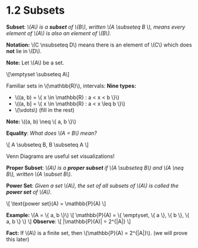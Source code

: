 # 1.2 Subsets
<div class="def">

**Subset**: *\\(A\\) is a **subset** of \\(B\\), written \\(A \subseteq B \\), means every element of \\(A\\) is also an element of \\(B\\).*
</div>

**Notation:** \\(C \nsubseteq D\\) means there is an element of \\(C\\) which does **not** lie in \\(D\\).

**Note:** Let \\(A\\) be a set.

\\[\emptyset \subseteq A\\]

Familiar sets in \\(\mathbb{R}\\), intervals:
**Nine types:**
* \\((a, b) = \\{ x \in \mathbb{R} : a < x < b \\}\\)
* \\((a, b] = \\{ x \in \mathbb{R} : a < x \leq b \\}\\)
* \\(\vdots\\) (fill in the rest)
  
**Note:** \\((a, b) \neq \\{ a, b \\}\\)

<div class="def">

**Equality**: *What does \\(A = B\\) mean?*
</div>

\\[
    A \subseteq B, B \subseteq A
\\]

Venn Diagrams are useful set visualizations!

<div class="def">

**Proper Subset**: *\\(A\\) is a **proper subset** if \\(A \subseteq B\\) and \\(A \neq B\\), written \\(A \subset B\\)*.
</div>

<div class="def">

**Power Set**: *Given a set \\(A\\), the set of all subsets of \\(A\\) is called the **power set** of \\(A\\)*.
</div>

\\[
    \text{power set}(A) = \mathbb{P}(A)
\\]

**Example:** \\(A = \\{ a, b \\}\\)
\\[
    \mathbb{P}(A) = \\{ \emptyset, \\{ a \\}, \\{ b \\}, \\{ a, b \\} \\}
\\]
**Observe**:
\\[
    |\mathbb{P}(A)| = 2^{|A|}
\\]

**Fact:** If \\(A\\) is a finite set, then \\(\mathbb{P}(A) = 2^{|A|}\\). (we will prove this later)
